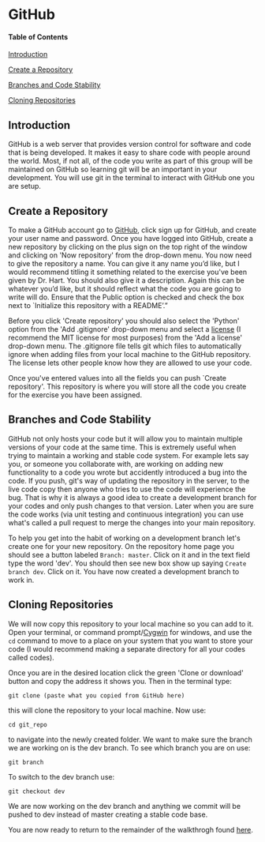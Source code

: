 # GitHub

#### Table of Contents

[Introduction](#introduction)

[Create a Repository](#create-a-repository)

[Branches and Code Stability](#branches-and-code-stability)

[Cloning Repositories](#cloning-repositories)

## Introduction

GitHub is a web server that provides version control for software and
code that is being developed. It makes it easy to share code with
people around the world. Most, if not all, of the code you write as
part of this group will be maintained on GitHub so learning git will
be an important in your development. You will use git in the terminal
to interact with GitHub one you are setup.

## Create a Repository

To make a GitHub account go to [GitHub](https://github.com/), click
sign up for GitHub, and create your user name and password. Once you
have logged into GitHub, create a new repository by clicking on the
plus sign on the top right of the window and clicking on 'Now repository'
from the drop-down menu. You now need to give the repository a name.
You can give it any name you’d like, but I would recommend titling it
something related to the exercise you've been given by Dr. Hart. You
should also give it a description. Again this can be whatever you’d
like, but it should reflect what the code you are going to write will
do. Ensure that the Public option is checked and check the box next
to `Initialize this repository with a README’.”

Before you click 'Create repository' you should also select the
'Python' option from the 'Add .gitignore' drop-down menu and select a
[license](https://choosealicense.com/) (I recommend the MIT license
for most purposes) from the 'Add a license' drop-down menu. The
.gitignore file tells git which files to automatically ignore when
adding files from your local machine to the GitHub repository. The
license lets other people know how they are allowed to use your code.

Once you've entered values into all the fields you can push `Create
repository'. This repository is where you will store all the code you
create for the exercise you have been assigned.

## Branches and Code Stability

GitHub not only hosts your code but it will allow you to maintain
multiple versions of your code at the same time. This is extremely
useful when trying to maintain a working and stable code system. For
example lets say you, or someone you collaborate with, are working on
adding new functionality to a code you wrote but accidently introduced
a bug into the code. If you push, git's way of updating the repository
in the server, to the live code copy then anyone who tries to use the
code will experience the bug. That is why it is always a good idea to
create a development branch for your codes and only push changes to
that version. Later when you are sure the code works (via unit testing
and continuous integration) you can use what's called a pull request
to merge the changes into your main repository.

To help you get into the habit of working on a development branch
let's create one for your new repository. On the repository home page
you should see a button labeled `Branch: master`. Click on it and in
the text field type the word 'dev'. You should then see new box show
up saying `Create branch dev`. Click on it. You have now created a
development branch to work in.

## Cloning Repositories

We will now copy this repository to your local machine so you can add
to it. Open your terminal, or command
prompt/[Cygwin](https://www.cygwin.com/) for windows, and use the `cd`
command to move to a place on your system that you want to store your
code (I would recommend making a separate directory for all your codes
called codes).

Once you are in the desired location click the green 'Clone or
download' button and copy the address it shows you. Then in the
terminal type:

```
git clone (paste what you copied from GitHub here)
```

this will clone the repository to your local machine. Now use:

```
cd git_repo
```

to navigate into the newly created folder. We want to make sure the
branch we are working on is the dev branch. To see which branch you
are on use:

```
git branch
```

To switch to the dev branch use:

```
git checkout dev
```

We are now working on the dev branch and anything we commit will be
pushed to dev instead of master creating a stable code base.

You are now ready to return to the remainder of the walkthrogh found
[here](../README.md#python).
